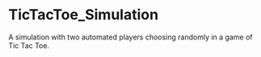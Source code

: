 # TicTacToe_Simulation
A simulation with two automated players choosing randomly in a game of Tic Tac Toe.
